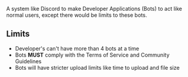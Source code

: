 
A system like Discord to make Developer Applications (Bots) to act like normal users, except there would be limits to these bots.

## Limits

- Developer's can't have more than 4 bots at a time
- Bots **MUST** comply with the Terms of Service and Community Guidelines
- Bots will have stricter upload limits like time to upload and file size
